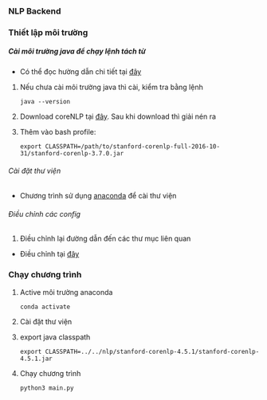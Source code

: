 ### NLP Backend

### Thiết lập môi trường

##### Cài môi trường java để chạy lệnh tách từ
- Có thể đọc hường dẫn chi tiết tại [đây](https://github.com/ChenRocks/cnn-dailymail)

1. Nếu chưa cài môi trường java thì cài, kiểm tra bằng lệnh
    ```shell
   java --version
   ```

2. Download coreNLP tại [đây](https://stanfordnlp.github.io/CoreNLP/). Sau khi download thì giải nén ra
3. Thêm vào bash profile:

   ```shell
   export CLASSPATH=/path/to/stanford-corenlp-full-2016-10-31/stanford-corenlp-3.7.0.jar
   ```

###### Cài đặt thư viện
- Chương trình sử dụng [anaconda](https://www.anaconda.com/) để cài thư viện

###### Điều chỉnh các config

1. Điều chỉnh lại đường dẫn đến các thư mục liên quan
- Điều chỉnh tại [đây](app/config/constants.py)

### Chạy chương trình

1. Active môi trường anaconda

   ```shell
   conda activate
   ```

2. Cài đặt thư viện
3. export java classpath

   ```shell
   export CLASSPATH=../../nlp/stanford-corenlp-4.5.1/stanford-corenlp-4.5.1.jar
   ```

4. Chạy chương trình

   ```shell
   python3 main.py
   ```
